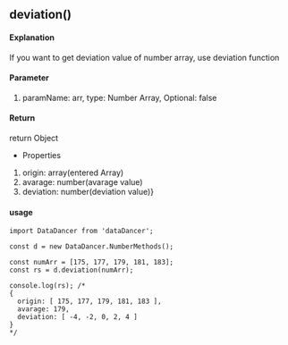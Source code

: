 ## deviation()

#### Explanation

If you want to get deviation value of number array, use deviation function

#### Parameter

1. paramName: arr, type: Number Array, Optional: false

#### Return

return Object 

- Properties
1. origin: array(entered Array)
2. avarage: number(avarage value)
3. deviation: number(deviation value)}

#### usage

```
import DataDancer from 'dataDancer';

const d = new DataDancer.NumberMethods();

const numArr = [175, 177, 179, 181, 183];
const rs = d.deviation(numArr);

console.log(rs); /* 
{
  origin: [ 175, 177, 179, 181, 183 ],
  avarage: 179,
  deviation: [ -4, -2, 0, 2, 4 ]
}
*/
```
